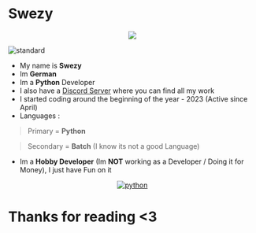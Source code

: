 # Swezy
<p align='center'><a href="https://awesome.re"><img src="https://awesome.re/badge.svg" ></p></a>

![standard](https://github.com/SwezyDev/Swezy/assets/109398018/df5928aa-eae9-4222-b5dd-a0b057a5aa22)

- My name is **Swezy**
- Im **German**
- Im a **Python** Developer 
- I also have a [Discord Server](https://discord.gg/KkxjCe8Fg2) where you can find all my work
- I started coding around the beginning of the year - 2023 (Active since April)
- Languages : 
> Primary = **Python**

> Secondary  = **Batch** (I know its not a good Language)
- Im a **Hobby Developer** (Im **NOT** working as a Developer / Doing it for Money), I just have Fun on it

<p align="center">
    <a href="https://github.com/alwinw?tab=repositories&language=python" target="_blank"><img alt="python" src="https://img.shields.io/badge/-python-3776AB?style=flat-square&logo=Python&logoColor=white"></a>
</p>

# Thanks for reading <3